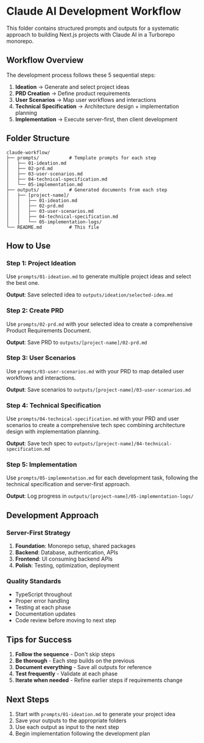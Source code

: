 # Claude AI Development Workflow

This folder contains structured prompts and outputs for a systematic approach to building Next.js projects with Claude AI in a Turborepo monorepo.

## Workflow Overview

The development process follows these 5 sequential steps:

1. **Ideation** → Generate and select project ideas
2. **PRD Creation** → Define product requirements 
3. **User Scenarios** → Map user workflows and interactions
4. **Technical Specification** → Architecture design + implementation planning
5. **Implementation** → Execute server-first, then client development

## Folder Structure

```
claude-workflow/
├── prompts/           # Template prompts for each step
│   ├── 01-ideation.md
│   ├── 02-prd.md
│   ├── 03-user-scenarios.md
│   ├── 04-technical-specification.md
│   └── 05-implementation.md
├── outputs/           # Generated documents from each step
│   ├── [project-name]/
│   │   ├── 01-ideation.md
│   │   ├── 02-prd.md
│   │   ├── 03-user-scenarios.md
│   │   ├── 04-technical-specification.md
│   │   └── 05-implementation-logs/
└── README.md          # This file
```

## How to Use

### Step 1: Project Ideation
Use `prompts/01-ideation.md` to generate multiple project ideas and select the best one.

**Output**: Save selected idea to `outputs/ideation/selected-idea.md`

### Step 2: Create PRD
Use `prompts/02-prd.md` with your selected idea to create a comprehensive Product Requirements Document.

**Output**: Save PRD to `outputs/[project-name]/02-prd.md`

### Step 3: User Scenarios
Use `prompts/03-user-scenarios.md` with your PRD to map detailed user workflows and interactions.

**Output**: Save scenarios to `outputs/[project-name]/03-user-scenarios.md`

### Step 4: Technical Specification
Use `prompts/04-technical-specification.md` with your PRD and user scenarios to create a comprehensive tech spec combining architecture design with implementation planning.

**Output**: Save tech spec to `outputs/[project-name]/04-technical-specification.md`

### Step 5: Implementation
Use `prompts/05-implementation.md` for each development task, following the technical specification and server-first approach.

**Output**: Log progress in `outputs/[project-name]/05-implementation-logs/`

## Development Approach

### Server-First Strategy
1. **Foundation**: Monorepo setup, shared packages
2. **Backend**: Database, authentication, APIs
3. **Frontend**: UI consuming backend APIs
4. **Polish**: Testing, optimization, deployment

### Quality Standards
- TypeScript throughout
- Proper error handling
- Testing at each phase
- Documentation updates
- Code review before moving to next step

## Tips for Success

1. **Follow the sequence** - Don't skip steps
2. **Be thorough** - Each step builds on the previous
3. **Document everything** - Save all outputs for reference
4. **Test frequently** - Validate at each phase
5. **Iterate when needed** - Refine earlier steps if requirements change

## Next Steps

1. Start with `prompts/01-ideation.md` to generate your project idea
2. Save your outputs to the appropriate folders
3. Use each output as input to the next step
4. Begin implementation following the development plan